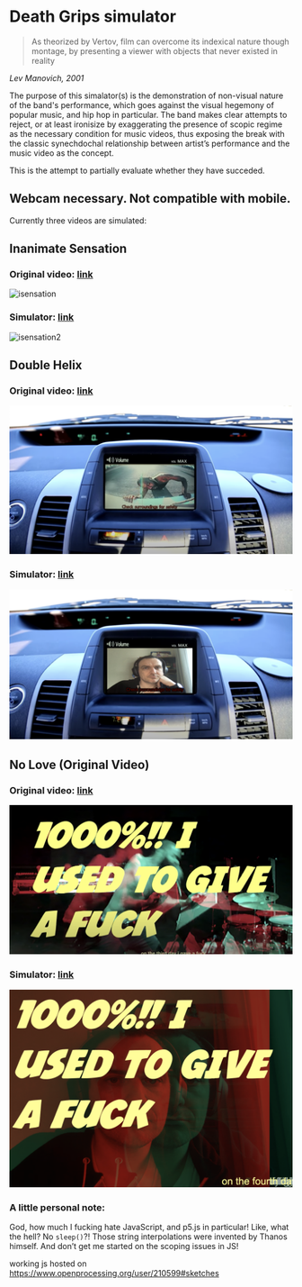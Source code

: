 # Death Grips simulator


> As theorized by Vertov, film can overcome its indexical nature though montage, by presenting a viewer with objects that never existed in reality

*Lev Manovich, 2001*



The purpose of this simalator(s) is the demonstration of non-visual nature of the band's performance, which goes against the visual hegemony of popular music, and hip hop in particular. The band makes clear attempts to reject, or at least ironisize by exaggerating the presence of scopic regime as the necessary condition for music videos, thus exposing the break with the classic synechdochal relationship between artist’s performance and the music video as the concept.

This is the attempt to partially evaluate whether they have succeded.





## Webcam necessary. Not compatible with mobile.





Currently three videos are simulated:





## Inanimate Sensation

### Original video: [link](https://www.youtube.com/watch?v=r5GCn1BKkxg&t=170s)

![isensation](media/isensation.png)

### Simulator: [link](https://www.openprocessing.org/sketch/910202/embed/?plusEmbedHash=ZDg3MTgyYzI5YzU0MDFjNTM4NTZlYTZmM2NjZTQ3NzY4NmZhOTNiODI2ZWI5MmY5ZWFiNGM1ZDhmMDlmNDlkZDAzOTdmMzE5NjI0ZjYwNTEwNjg5NjQ3ODY1YjJmMzE1ZjMyYmExN2RkM2U0YWQ2ZjI1MjVmYjk5YWY5OGNmZWJ2RG11QUR0S1hXZUlJN0JOUHg0L1NKK095MVB3NHVsdTFvV0hlK1AwTjVLWnUwNHJXaHdlU3VsVzBNYmVnMCs1ZzR4Z2pYN21UbHkzVHE5bndkb0duUT09&plusEmbedTitle=true&plusEmbedFullscreen=true)

![isensation2](media/isensation2.png)





## Double Helix

### Original video: [link](https://www.youtube.com/watch?v=tWzJhkrZm5Y)

![dhelix](media/dhelix-1260485.png)

### Simulator: [link](https://www.openprocessing.org/sketch/910456/embed/?plusEmbedHash=Y2EwZmE4ZjNmZTgwZTYzZTA4YTc1NmI1YmFhNmMyNjhiNjM0MWMwZGY0NjE2YzliOGZkMWVmYmViNGI4NTY4YjYwNjEzNjk2NGI1MTU1MDFhOTg2NTEyYzdjZTQwZDliYWRjZTE5ZDVmZTU5ZTRmMzg2ZDkwZjYzMDZlZTAxYTMrOWlQdTBNczBLeWlKV0R5SDhHeXB5aTJsd2tmZ3FFYlgyVVcxUjhYYVd3TWsvcVhRRkJRbmRBSWE4NUJKQmJCaVlXV0ZqbVBTd3ZkbGtBQzMzaHFmdz09&plusEmbedTitle=true&plusEmbedFullscreen=true)

![dhelix2](media/dhelix2.png)





## No Love (Original Video)

### Original video: [link](https://www.youtube.com/watch?v=2MHhLDCJ57E)

![nlove](media/nlove.png)

### Simulator: [link](https://www.openprocessing.org/sketch/911210/embed/?plusEmbedHash=MDQyN2IzMjNlNmI1MGYyODQ3MTI2YmJmMDk1N2U5MTc2OTkxMDEyY2I1Mzg3MzI0ODkzZDJjMjM3OWU0Mjc5ZGEzY2MxMzQ3NjdjODNhZGVhMzM1OGZiNGYzNDI4OWE4YjFiNzQ3MWYzNGFiZGIyOGVmYmEzYjA3N2Y0Yjk1ZmRPeCtXalp3eGpSUHM3ckRCYTBUZm53MHRYY0VGVXhyTmt1Y2QyYjB5NU56TnBCam0zOUJuNEhFSGJIa1E2Wm5NdXUxdURQRk8rRmIxUEIwS1hpL3JwUT09&plusEmbedTitle=true&plusEmbedFullscreen=true)

![nlove2](media/nlove2.png)



### A little personal note:

God, how much I fucking hate JavaScript, and p5.js in particular! Like, what the hell? No `sleep()`?! Those string interpolations were invented by Thanos himself. And don’t get me started on the scoping issues in JS!

working js hosted on https://www.openprocessing.org/user/210599#sketches
